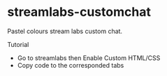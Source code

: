 # streamlabs-customchat
Pastel colours stream labs custom chat.

Tutorial
- Go to streamlabs then Enable Custom HTML/CSS
- Copy code to the corresponded tabs

